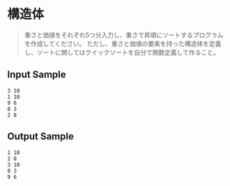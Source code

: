 # 構造体
> 重さと価値をそれぞれ5つ分入力し、重さで昇順にソートするプログラムを作成してください。
> ただし、重さと価値の要素を持った構造体を定義し、ソートに関してはクイックソートを自分で関数定義して作ること。

## Input Sample
```
3 10
1 10
9 6
8 3
2 8
```

## Output Sample
```
1 10
2 8
3 10
8 3
9 6
```
